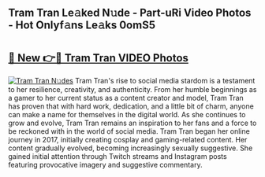 ## Tram Tran Le𝚊ked N𝚞de - Part-uRi Video Photos - Hot Onlyf𝚊ns Le𝚊ks 0omS5

# <h2><a href="http://ab89369.deff.icu/?id=Tram+Tran">🔗 New 👉🔴 Tram Tran VIDEO Photos</a></h2>

[![Tram Tran N𝚞des](https://i.imgur.com/rIISA9y.gif)](http://ab89369.deff.icu/?id=Tram+Tran)
Tram Tran's rise to social media stardom is a testament to her resilience, creativity, and authenticity. From her humble beginnings as a gamer to her current status as a content creator and model, Tram Tran has proven that with hard work, dedication, and a little bit of charm, anyone can make a name for themselves in the digital world. As she continues to grow and evolve, Tram Tran remains an inspiration to her fans and a force to be reckoned with in the world of social media. Tram Tran began her online journey in 2017, initially creating cosplay and gaming-related content. Her content gradually evolved, becoming increasingly sexually suggestive. She gained initial attention through Twitch streams and Instagram posts featuring provocative imagery and suggestive commentary.
